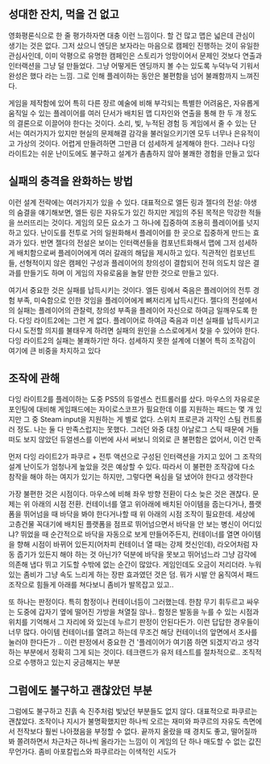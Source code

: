 ## 성대한 잔치, 먹을 건 없고

영화평론식으로 한 줄 평가하자면 대충 이런 느낌이다. 할 건 많고 맵은 넓은데 관심이 생기는 것은 없다. 그저 샀으니 엔딩은 보자라는 마음으로 캠페인 진행하는 것이 유일한 관심사인데, 이미 악평으로 유명한 캠페인은 스토리가 엉망이어서 문제인 것보다 연출과 인터랙션을 그냥 덜 만들었다. 그냥 어떻게든 엔딩까지 볼 수는 있도록 누덕누덕 기워서 완성은 했다 라는 느낌. 그로 인해 플레이하는 동안은 불편함을 넘어 불쾌함까지 느껴진다.

게임을 제작함에 있어 특히 다른 장르 예술에 비해 부각되는 특별한 어려움은, 자유롭게 움직일 수 있는 플레이어를 여러 단서가 배치된 맵 디자인와 연출을 통해 한 두 개 정도의 결론으로 이끌어야 한다는 것이다. 소리, 빛, 누적된 경험 등 게임에서 줄 수 있는 단서는 여러가지가 있지만 현실의 문제해결 감각을 불러일으키기엔 모두 너무나 은유적이고 가상의 것이다. 어렵게 만들려하면 그만큼 더 섬세하게 설계해야 한다. 그러나 다잉 라이트2는 쉬운 난이도에도 불구하고 설계가 촘촘하지 않아 불쾌한 경험을 만들고 있다

## 실패의 충격을 완화하는 방법

이런 설계 전략에는 여러가지가 있을 수 있다. 대표적으로 엘든 링과 젤다의 전설: 야생의 숨결을 얘기해보면, 엘든 링은 자유도가 있긴 하지만 게임의 주된 목적은 막강한 적들을 쓰러뜨리는 것이다. 게임의 모든 요소가 그 하나에 집중하여 조용히 플레이어를 넛지하고 있다. 난이도를 전투로 거의 일원화해서 플레이어를 한 곳으로 집중하게 만드는 효과가 있다. 반면 젤다의 전설은 보이는 인터랙션들을 컴포넌트화해서 맵에 그저 섬세하게 배치함으로써 플레이어에게 여러 갈래의 해답을 제시하고 있다. 직관적인 컴포넌트들, 선형적이지 않은 캠페인 구성과 플레이어의 창의성이 결합되어 전혀 의도치 않은 결과를 만들기도 하며 이 게임의 자유로움을 놀랄 만한 것으로 만들고 있다. 

여기서 중요한 것은 실패를 납득시키는 것이다. 엘든 링에서 죽음은 플레이어의 전투 경험 부족, 미숙함으로 인한 것임을 플레이어에게 뼈저리게 납득시킨다. 젤다의 전설에서의 실패는 플레이어의 관찰력, 창의성 부족을 플레이어 자신으로 하여금 일깨우도록 한다. 다잉 라이트2에는 그런 게 없다. 플레이어로 하여금 죽음과 미션 실패를 납득시키고 다시 도전할 의지를 불태우게 하려면 실패의 원인을 스스로에게서 찾을 수 있어야 한다. 다잉 라이트2의 실패는 불쾌하기만 하다. 섬세하지 못한 설계에 더불어 특히 조작감이 여기에 큰 비중을 차지하고 있다

## 조작에 관해

다잉 라이트2를 플레이하는 도중 PS5의 듀얼센스 컨트롤러를 샀다. 마우스의 자유로운 포인팅에 대비해 게임패드에는 자이로스코프가 필요한데 이를 지원하는 패드는 몇 개 있지만 그 중 Steam input을 지원하는 게 별로 없다. 스위치 프로콘과 괴작인 스팀 컨트롤러 정도. 나는 둘 다 만족스럽지는 못했다. 그러던 와중 대칭 아날로그 스틱 때문에 거들떠도 보지 않았던 듀얼센스를 이번에 사서 써보니 의외로 큰 불편함은 없어서, 이건 만족

먼저 다잉 라이트2가 파쿠르 + 전투 액션으로 구성된 인터랙션을 가지고 있어 그 조작의 설계 난이도가 엄청나게 높았을 것은 예상할 수 있다. 따라서 이 불편한 조작감에 다소 참작을 해야 하는 여지가 있기는 하지만, 그렇다면 욕심을 덜 냈어야 한다고 생각한다

가장 불편한 것은 시점이다. 마우스에 비해 좌우 방향 전환이 다소 늦은 것은 괜찮다. 문제는 위 아래의 시점 전환. 컨테이너를 열고 위아래에 배치된 아이템을 줍는다거나, 플랫폼을 뛰어넘을 때 바닥을 봐야 한다거나할 때 위 아래의 시점 조작이 필요한데. 세상에 고층건물 꼭대기에 배치된 플랫폼을 점프로 뛰어넘으면서 바닥을 안 보는 병신이 어디있냐? 뛰었을 때 순간적으로 바닥을 자동으로 보게 만들어주든지, 컨테이너를 열면 아이템을 향해 시점이 바뀌어 있든지(어차피 컨테이너 열 때는 강제 컷신인데), 라오어처럼 자동 줍기가 있든지 해야 하는 것 아닌가? 덕분에 바닥을 못보고 뛰어넘느라 그냥 감각에 의존해 냅다 뛰고 기도할 수밖에 없는 순간이 많았다. 게임인데도 오금이 저리더라. 누워있는 좀비가 그냥 속도 느리게 하는 장판 효과였던 것은 덤. 뭐가 시발 안 움직여서 패드 조작으로 힘들게 아래를 쳐다보니 좀비가 발목잡고 있고.. 

또 하나는 판정이다. 특히 함정이나 컨테이너등이 그러했는데. 한참 무기 휘두르고 싸우는 도중에 갑자기 옆에 떨어진 가방을 쳐열질 않나.. 함정은 발동을 누를 수 있는 시점과 위치를 기억해서 그 자리에 와 있는데 누르기 판정이 안된다든가. 이런 답답한 경우들이 너무 많다. 아이템 컨테이너를 열려고 하는데 무조건 해당 컨테이너의 앞면에서 조사를 눌러야 한다든가 .. 이런 판정에서 중요한 건 '플레이어가 여기쯤 하면 되겠지'라고 생각하는 부분에서 정확히 그게 되는 것이다. 테크랜드가 유저 테스트를 절차적으로.. 조직적으로 수행하고 있는지 궁금해지는 부분

## 그럼에도 불구하고 괜찮았던 부분

그럼에도 불구하고 진흙 속 진주처럼 빛났던 부분들도 없지 않다. 대표적으로 파쿠르는 괜찮았다. 조작이나 지시가 불명확했지만 하나씩 오르는 재미와 파쿠르의 자유도 측면에서 전작보다 훨씬 나아졌음을 부정할 수 없다. 끝까지 올랐을 때 경치도 좋고, 떨어질까봐 쫄려하면서 차근차근 하나씩 올라가는 느낌이 이 게임의 단 하나 매도할 수 없는 값진 무언가다. 좀비 아포칼립스와 파쿠르라는 이색적인 시도가 